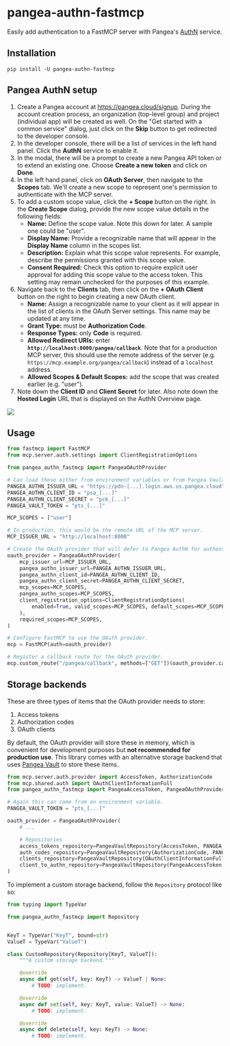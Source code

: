 # pangea-authn-fastmcp

Easily add authentication to a FastMCP server with Pangea's [AuthN][Pangea AuthN]
service.

## Installation

```
pip install -U pangea-authn-fastmcp
```

## Pangea AuthN setup

1. Create a Pangea account at https://pangea.cloud/signup. During the account
   creation process, an organization (top-level group) and project
   (individual app) will be created as well. On the "Get started with a common
   service" dialog, just click on the **Skip** button to get redirected to the
   developer console.
2. In the developer console, there will be a list of services in the left hand
   panel. Click the **AuthN** service to enable it.
3. In the modal, there will be a prompt to create a new Pangea API token or to
   extend an existing one. Choose **Create a new token** and click on **Done**.
4. In the left hand panel, click on **OAuth Server**, then navigate to the
   **Scopes** tab. We'll create a new scope to represent one's permission to
   authenticate with the MCP server.
5. To add a custom scope value, click the **+ Scope** button on the right. In
   the **Create Scope** dialog, provide the new scope value details in the
   following fields:
   - **Name:** Define the scope value. Note this down for later. A sample one
     could be "user".
   - **Display Name:** Provide a recognizable name that will appear in the
     **Display Name** column in the scopes list.
   - **Description:** Explain what this scope value represents. For example,
     describe the permissions granted with this scope value.
   - **Consent Required:** Check this option to require explicit user approval
     for adding this scope value to the access token. This setting may remain
     unchecked for the purposes of this example.
6. Navigate back to the **Clients** tab, then click on the **+ OAuth Client**
   button on the right to begin creating a new OAuth client.
   - **Name:** Assign a recognizable name to your client as it will appear in
     the list of clients in the OAuth Server settings. This name may be updated
     at any time.
   - **Grant Type:** must be **Authorization Code**.
   - **Response Types:** only **Code** is required.
   - **Allowed Redirect URIs:** enter **`http://localhost:8000/pangea/callback`**.
     Note that for a production MCP server, this should use the remote address
     of the server (e.g. `https://mcp.example.org/pangea/callback`) instead of a
     `localhost` address.
   - **Allowed Scopes & Default Scopes:** add the scope that was created earlier (e.g. "user").
7. Note down the **Client ID** and **Client Secret** for later. Also note down
   the **Hosted Login** URL that is displayed on the AuthN Overview page.

![](https://lh7-rt.googleusercontent.com/docsz/AD_4nXemOx3AhuJuB7a-wnuhugxv3Y20VEDcQbz6KSxslpIESHr-cgTnCASxehoFWZxfe4yjhXQXfp1icm9y6oNlksnlLBJEA4bouxnE1DWU_iMPtPEAKNuFIjPlakTRs1wp2T-d8BSX?key=UXR12Vg4VTFOxN0g7F2ZTg)

## Usage

```python
from fastmcp import FastMCP
from mcp.server.auth.settings import ClientRegistrationOptions

from pangea_authn_fastmcp import PangeaOAuthProvider

# Can load these either from environment variables or from Pangea Vault.
PANGEA_AUTHN_ISSUER_URL = "https://pdn-[...].login.aws.us.pangea.cloud"
PANGEA_AUTHN_CLIENT_ID = "psa_[...]"
PANGEA_AUTHN_CLIENT_SECRET = "pck_[...]"
PANGEA_VAULT_TOKEN = "pts_[...]"

MCP_SCOPES = ["user"]

# In production, this would be the remote URL of the MCP server.
MCP_ISSUER_URL = "http://localhost:8000"

# Create the OAuth provider that will defer to Pangea AuthN for authentication.
oauth_provider = PangeaOAuthProvider(
    mcp_issuer_url=MCP_ISSUER_URL,
    pangea_authn_issuer_url=PANGEA_AUTHN_ISSUER_URL,
    pangea_authn_client_id=PANGEA_AUTHN_CLIENT_ID,
    pangea_authn_client_secret=PANGEA_AUTHN_CLIENT_SECRET,
    mcp_scopes=MCP_SCOPES,
    pangea_authn_scopes=MCP_SCOPES,
    client_registration_options=ClientRegistrationOptions(
        enabled=True, valid_scopes=MCP_SCOPES, default_scopes=MCP_SCOPES
    ),
    required_scopes=MCP_SCOPES,
)

# Configure FastMCP to use the OAuth provider.
mcp = FastMCP(auth=oauth_provider)

# Register a callback route for the OAuth provider.
mcp.custom_route("/pangea/callback", methods=["GET"])(oauth_provider.callback_handler)
```

## Storage backends

These are three types of items that the OAuth provider needs to store:

1. Access tokens
2. Authorization codes
3. OAuth clients

By default, the OAuth provider will store these in memory, which is convenient
for development purposes but **not recommended for production use**. This
library comes with an alternative storage backend that uses [Pangea Vault][] to
store these items.

```python
from mcp.server.auth.provider import AccessToken, AuthorizationCode
from mcp.shared.auth import OAuthClientInformationFull
from pangea_authn_fastmcp import PangeaAccessToken, PangeaOAuthProvider, PangeaVaultRepository

# Again this can come from an environment variable.
PANGEA_VAULT_TOKEN = "pts_[...]"

oauth_provider = PangeaOAuthProvider(
    # ...

    # Repositories
    access_tokens_repository=PangeaVaultRepository(AccessToken, PANGEA_VAULT_TOKEN),
    auth_codes_repository=PangeaVaultRepository(AuthorizationCode, PANGEA_VAULT_TOKEN),
    clients_repository=PangeaVaultRepository(OAuthClientInformationFull, PANGEA_VAULT_TOKEN),
    client_to_authn_repository=PangeaVaultRepository(PangeaAccessToken, PANGEA_VAULT_TOKEN),
)
```

To implement a custom storage backend, follow the `Repository` protocol like so:

```python
from typing import TypeVar

from pangea_authn_fastmcp import Repository


KeyT = TypeVar("KeyT", bound=str)
ValueT = TypeVar("ValueT")

class CustomRepository(Repository[KeyT, ValueT]):
    """A custom storage backend."""

    @override
    async def get(self, key: KeyT) -> ValueT | None:
        # TODO: implement.

    @override
    async def set(self, key: KeyT, value: ValueT) -> None:
        # TODO: implement.

    @override
    async def delete(self, key: KeyT) -> None:
        # TODO: implement.
```

[Pangea AuthN]: https://pangea.cloud/docs/authn
[Pangea Vault]: https://pangea.cloud/docs/vault
